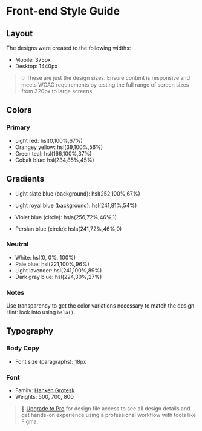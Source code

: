 # Front-end Style Guide

## Layout

The designs were created to the following widths:

- Mobile: 375px
- Desktop: 1440px

> 💡 These are just the design sizes. Ensure content is responsive and meets WCAG requirements by testing the full range of screen sizes from 320px to large screens.

## Colors

### Primary

- Light red: hsl(0,100%,67%)
- Orangey yellow: hsl(39,100%,56%)
- Green teal: hsl(166,100%,37%)
- Cobalt blue: hsl(234,85%,45%)

## Gradients

- Light slate blue (background): hsl(252,100%,67%)
- Light royal blue (background): hsl(241,81%,54%)

- Violet blue (circle): hsla(256,72%,46%,1)
- Persian blue (circle): hsla(241,72%,46%,0)



### Neutral

- White: hsl(0, 0%, 100%)
- Pale blue: hsl(221,100%,96%)
- Light lavender: hsl(241,100%,89%)
- Dark gray blue: hsl(224,30%,27%)

### Notes

Use transparency to get the color variations necessary to match the design. Hint: look into using `hsla()`.

## Typography

### Body Copy

- Font size (paragraphs): 18px

### Font

- Family: [Hanken Grotesk](https://fonts.google.com/specimen/Hanken+Grotesk)
- Weights: 500, 700, 800

> 💎 [Upgrade to Pro](https://www.frontendmentor.io/pro?ref=style-guide) for design file access to see all design details and get hands-on experience using a professional workflow with tools like Figma.
